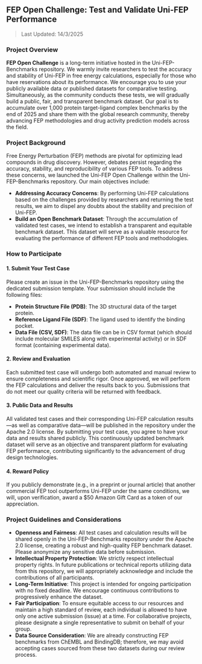## FEP Open Challenge: Test and Validate Uni-FEP Performance

> Last Updated: 14/3/2025

### Project Overview
**FEP Open Challenge** is a long-term initiative hosted in the Uni-FEP-Benchmarks repository. We warmly invite researchers to test the accuracy and stability of Uni-FEP in free energy calculations, especially for those who have reservations about its performance. We encourage you to use your publicly available data or published datasets for comparative testing. Simultaneously, as the community conducts these tests, we will gradually build a public, fair, and transparent benchmark dataset. Our goal is to accumulate over 1,000 protein target-ligand complex benchmarks by the end of 2025 and share them with the global research community, thereby advancing FEP methodologies and drug activity prediction models across the field.

### Project Background
Free Energy Perturbation (FEP) methods are pivotal for optimizing lead compounds in drug discovery. However, debates persist regarding the accuracy, stability, and reproducibility of various FEP tools. To address these concerns, we launched the Uni-FEP Open Challenge within the Uni-FEP-Benchmarks repository. Our main objectives include:
- **Addressing Accuracy Concerns**: By performing Uni-FEP calculations based on the challenges provided by researchers and returning the test results, we aim to dispel any doubts about the stability and precision of Uni-FEP. 
- **Build an Open Benchmark Dataset**: Through the accumulation of validated test cases, we intend to establish a transparent and equitable benchmark dataset. This dataset will serve as a valuable resource for evaluating the performance of different FEP tools and methodologies.

### How to Participate
#### 1. Submit Your Test Case
Please create an issue in the Uni-FEP-Benchmarks repository using the dedicated submission template. Your submission should include the following files:
- **Protein Structure File (PDB)**: The 3D structural data of the target protein.
- **Reference Ligand File (SDF)**: The ligand used to identify the binding pocket.
- **Data File (CSV, SDF)**: The data file can be in CSV format (which should include molecular SMILES along with experimental activity) or in SDF format (containing experimental data). 
#### 2. Review and Evaluation
Each submitted test case will undergo both automated and manual review to ensure completeness and scientific rigor. Once approved, we will perform the FEP calculations and deliver the results back to you. Submissions that do not meet our quality criteria will be returned with feedback.
#### 3. Public Data and Results
All validated test cases and their corresponding Uni-FEP calculation results—as well as comparative data—will be published in the repository under the Apache 2.0 license. By submitting your test case, you agree to have your data and results shared publicly. This continuously updated benchmark dataset will serve as an objective and transparent platform for evaluating FEP performance, contributing significantly to the advancement of drug design technologies.
#### 4. Reward Policy
If you publicly demonstrate (e.g., in a preprint or journal article) that another commercial FEP tool outperforms Uni-FEP under the same conditions, we will, upon verification, award a $50 Amazon Gift Card as a token of our appreciation. 

### Project Guidelines and Considerations
- **Openness and Fairness**: All test cases and calculation results will be shared openly in the Uni-FEP-Benchmarks repository under the Apache 2.0 license, creating a robust and high-quality FEP benchmark dataset. Please anonymize any sensitive data before submission.
- **Intellectual Property Protection**: We strictly respect intellectual property rights. In future publications or technical reports utilizing data from this repository, we will appropriately acknowledge and include the contributions of all participants.
- **Long-Term Initiative**: This project is intended for ongoing participation with no fixed deadline. We encourage continuous contributions to progressively enhance the dataset.
- **Fair Participation**: To ensure equitable access to our resources and maintain a high standard of review, each individual is allowed to have only one active submission (issue) at a time. For collaborative projects, please designate a single representative to submit on behalf of your group.
- **Data Source Consideration**: We are already constructing FEP benchmarks from ChEMBL and BindingDB; therefore, we may avoid accepting cases sourced from these two datasets during our review process.
